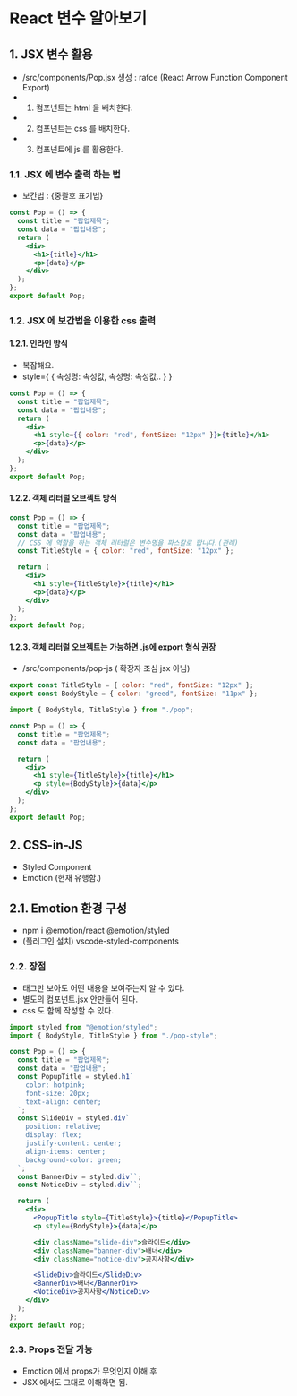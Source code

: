 # React 변수 알아보기

## 1. JSX 변수 활용

- /src/components/Pop.jsx 생성
  : rafce (React Arrow Function Component Export)
- 1. 컴포넌트는 html 을 배치한다.
- 2. 컴포넌트는 css 를 배치한다.
- 3. 컴포넌트에 js 를 활용한다.

### 1.1. JSX 에 변수 출력 하는 법

- 보간법 : {중괄호 표기법}

```jsx
const Pop = () => {
  const title = "팝업제목";
  const data = "팝업내용";
  return (
    <div>
      <h1>{title}</h1>
      <p>{data}</p>
    </div>
  );
};
export default Pop;
```

### 1.2. JSX 에 보간법을 이용한 css 출력

#### 1.2.1. 인라인 방식

- 복잡해요.
- style={ { 속성명: 속성값, 속성명: 속성값.. } }

```jsx
const Pop = () => {
  const title = "팝업제목";
  const data = "팝업내용";
  return (
    <div>
      <h1 style={{ color: "red", fontSize: "12px" }}>{title}</h1>
      <p>{data}</p>
    </div>
  );
};
export default Pop;
```

#### 1.2.2. 객체 리터럴 오브젝트 방식

```jsx
const Pop = () => {
  const title = "팝업제목";
  const data = "팝업내용";
  // CSS 에 역할을 하는 객체 리터럴은 변수명을 파스칼로 합니다.(관례)
  const TitleStyle = { color: "red", fontSize: "12px" };

  return (
    <div>
      <h1 style={TitleStyle}>{title}</h1>
      <p>{data}</p>
    </div>
  );
};
export default Pop;
```

#### 1.2.3. 객체 리터럴 오브젝트는 가능하면 .js에 export 형식 권장

- /src/components/pop-js ( 확장자 조심 jsx 아님)

```js
export const TitleStyle = { color: "red", fontSize: "12px" };
export const BodyStyle = { color: "greed", fontSize: "11px" };
```

```jsx
import { BodyStyle, TitleStyle } from "./pop";

const Pop = () => {
  const title = "팝업제목";
  const data = "팝업내용";

  return (
    <div>
      <h1 style={TitleStyle}>{title}</h1>
      <p style={BodyStyle}>{data}</p>
    </div>
  );
};
export default Pop;
```

## 2. CSS-in-JS

- Styled Component
- Emotion (현재 유행함.)

## 2.1. Emotion 환경 구성

- npm i @emotion/react @emotion/styled
- (플러그인 설치) vscode-styled-components

### 2.2. 장점

- 태그만 보아도 어떤 내용을 보여주는지 알 수 있다.
- 별도의 컴포넌트.jsx 안만들어 된다.
- css 도 함께 작성할 수 있다.

```jsx
import styled from "@emotion/styled";
import { BodyStyle, TitleStyle } from "./pop-style";

const Pop = () => {
  const title = "팝업제목";
  const data = "팝업내용";
  const PopupTitle = styled.h1`
    color: hotpink;
    font-size: 20px;
    text-align: center;
  `;
  const SlideDiv = styled.div`
    position: relative;
    display: flex;
    justify-content: center;
    align-items: center;
    background-color: green;
  `;
  const BannerDiv = styled.div``;
  const NoticeDiv = styled.div``;

  return (
    <div>
      <PopupTitle style={TitleStyle}>{title}</PopupTitle>
      <p style={BodyStyle}>{data}</p>

      <div className="slide-div">슬라이드</div>
      <div className="banner-div">배너</div>
      <div className="notice-div">공지사항</div>

      <SlideDiv>슬라이드</SlideDiv>
      <BannerDiv>배너</BannerDiv>
      <NoticeDiv>공지사항</NoticeDiv>
    </div>
  );
};
export default Pop;
```

### 2.3. Props 전달 가능

- Emotion 에서 props가 무엇인지 이해 후
- JSX 에서도 그대로 이해하면 됨.
